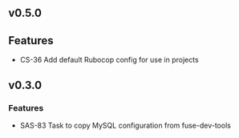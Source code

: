 ## v0.5.0

## Features

* CS-36 Add default Rubocop config for use in projects


## v0.3.0

### Features

* SAS-83 Task to copy MySQL configuration from fuse-dev-tools
